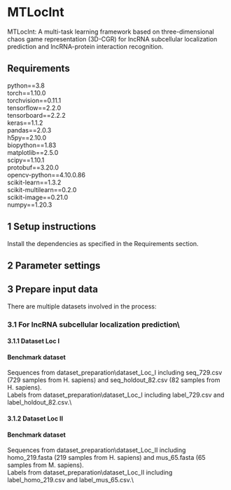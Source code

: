 # MTLocInt
MTLocInt: A multi-task learning framework based on three-dimensional chaos game representation (3D-CGR) for lncRNA subcellular localization prediction and lncRNA-protein interaction recognition.

## Requirements
python==3.8\
torch==1.10.0\
torchvision==0.11.1\
tensorflow==2.2.0\
tensorboard==2.2.2\
keras==1.1.2\
pandas==2.0.3\
h5py==2.10.0\
biopython==1.83\
matplotlib==2.5.0\
scipy==1.10.1\
protobuf==3.20.0\
opencv-python==4.10.0.86\
scikit-learn==1.3.2\
scikit-multilearn==0.2.0\
scikit-image==0.21.0\
numpy==1.20.3

## 1 Setup instructions
Install the dependencies as specified in the Requirements section.

## 2 Parameter settings

## 3 Prepare input data
There are multiple datasets involved in the process:
### 3.1 For lncRNA subcellular localization prediction\
#### 3.1.1 Dataset Loc I
#### Benchmark dataset
Sequences from dataset_preparation\dataset_Loc_I including seq_729.csv (729 samples from H. sapiens) and seq_holdout_82.csv (82 samples from H. sapiens).\
Labels from dataset_preparation\dataset_Loc_I including label_729.csv and label_holdout_82.csv.\
#### 3.1.2 Dataset Loc II
#### Benchmark dataset
Sequences from dataset_preparation\dataset_Loc_II including homo_219.fasta (219 samples from H. sapiens) and mus_65.fasta (65 samples from M. sapiens).\
Labels from dataset_preparation\dataset_Loc_II including label_homo_219.csv and label_mus_65.csv.\
